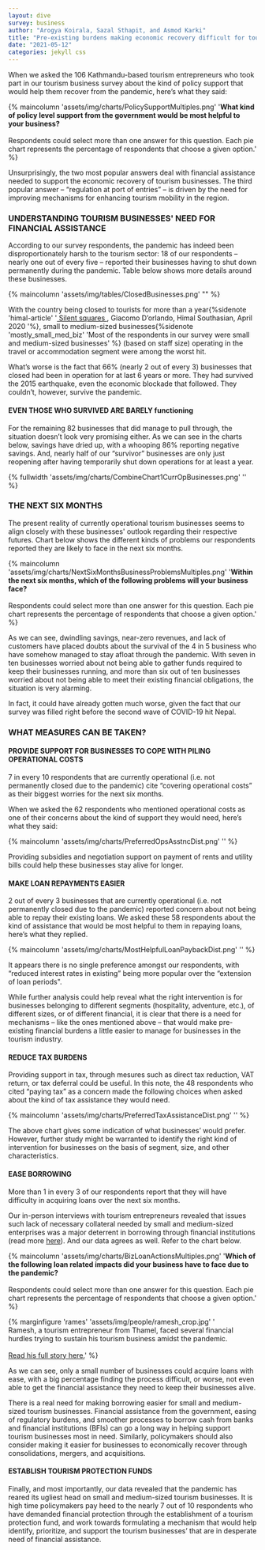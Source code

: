 ```yaml
---
layout: dive
survey: business
author: "Arogya Koirala, Sazal Sthapit, and Asmod Karki"
title: "Pre-existing burdens making economic recovery difficult for tourism businesses."
date: "2021-05-12"
categories: jekyll css
---
```


When we asked the 106 Kathmandu-based tourism entrepreneurs who took part in our tourism business survey about the kind of policy support that would help them recover from the pandemic, here’s what they said:

{% maincolumn 'assets/img/charts/PolicySupportMultiples.png' '<b>What kind of policy level support from the government would be most helpful to your business?</b> <br/><br/> Respondents could select more than one answer for this question. Each pie chart represents the percentage of respondents that choose a given option.' %}

Unsurprisingly, the two most popular answers deal with financial assistance needed to support the economic recovery of tourism businesses. The third popular answer – “regulation at port of entries” – is driven by the need for improving mechanisms for enhancing tourism mobility in the region.

### UNDERSTANDING TOURISM BUSINESSES' NEED FOR FINANCIAL ASSISTANCE

According to our survey respondents, the pandemic has indeed been disproportionately harsh to the tourism sector: 18 of our respondents – nearly one out of every five – reported their businesses having to shut down permanently during the pandemic. Table below shows more details around these businesses.

{% maincolumn 'assets/img/tables/ClosedBusinesses.png' "" %}

With the country being closed to tourists for more than a year{%sidenote 'himal-article' '<a href="https://www.himalmag.com/silent-squares-kathmandu-photo-essay-2020/" target = "_blank"> Silent squares </a>, Giacomo D’orlando, Himal Southasian, April 2020 '%}, small to medium-sized businesses{%sidenote 'mostly_small_med_biz' 'Most of the respondents in our survey were small and medium-sized businesses' %} (based on staff size) operating in the travel or accommodation segment were among the worst hit. 

What’s worse is the fact that 66% (nearly 2 out of every 3) businesses that closed had been in operation for at last 6 years or more. They had survived the 2015 earthquake, even the economic blockade that followed. They couldn’t, however, survive the pandemic.


#### EVEN THOSE WHO SURVIVED ARE BARELY functioning

For the remaining 82 businesses that did manage to pull through, the situation doesn’t look very promising either. As we can see in the charts below, savings have dried up, with a whooping 86% reporting negative savings. And, nearly half of our “survivor” businesses are only just reopening after having temporarily shut down operations for at least a year.

{% fullwidth 'assets/img/charts/CombineChart1CurrOpBusinesses.png' '' %}


### THE NEXT SIX MONTHS

The present reality of currently operational tourism businesses seems to align closely with these businesses' outlook regarding their respective futures. Chart below shows the different kinds of problems our respondents reported they are likely to face in the next six months.

{% maincolumn 'assets/img/charts/NextSixMonthsBusinessProblemsMultiples.png' '<b>Within the next six months, which of the following problems will your business face?</b> <br/><br/> Respondents could select more than one answer for this question. Each pie chart represents the percentage of respondents that choose a given option.' %}

As we can see, dwindling savings, near-zero revenues, and lack of customers have placed doubts about the survival of the 4 in 5 business who have somehow managed to stay afloat through the pandemic. With seven in ten businesses worried about not being able to gather funds required to keep their businesses running, and more than six out of ten businesses worried about not being able to meet their existing financial obligations, the situation is very alarming.

In fact, it could have already gotten much worse, given the fact that our survey was filled right before the second wave of COVID-19 hit Nepal.

### WHAT MEASURES CAN BE TAKEN?


#### PROVIDE SUPPORT FOR BUSINESSES TO COPE WITH PILING OPERATIONAL COSTS

7 in every 10 respondents that are currently operational (i.e. not permanently closed due to the pandemic) cite “covering operational costs” as their biggest worries for the next six months. 

When we asked the 62 respondents who mentioned operational costs as one of their concerns about the kind of support they would need, here’s what they said:

{% maincolumn 'assets/img/charts/PreferredOpsAsstncDist.png' '' %}

Providing subsidies and negotiation support on payment of rents and utility bills could help these businesses stay alive for longer.

#### MAKE LOAN REPAYMENTS EASIER

2 out of every 3 businesses that are currently operational (i.e. not permanently closed due to the pandemic) reported concern about not being able to repay their existing loans. We asked these 58 respondents about the kind of assistance that would be most helpful to them in repaying loans, here’s what they replied.

{% maincolumn 'assets/img/charts/MostHelpfulLoanPaybackDist.png' '' %}

It appears there is no single preference amongst our respondents, with “reduced interest rates in existing” being more popular over the “extension of loan periods". 

While further analysis could help reveal what the right intervention is for businesses belonging to different segments (hospitality, adventure, etc.), of different sizes, or of different financial, it is clear that there is a need for mechanisms – like the ones mentioned above – that would make pre-existing financial burdens a little easier to manage for businesses in the tourism industry.  


#### REDUCE TAX BURDENS

Providing support in tax, through mesures such as direct tax reduction, VAT return, or tax deferral could be useful. In this note, the 48 respondents who cited “paying tax” as a concern made the following choices when asked about the kind of tax assistance they would need.

{% maincolumn 'assets/img/charts/PreferredTaxAssistanceDist.png' '' %}

The above chart gives some indication of what businesses’ would prefer. However, further study might be warranted to identify the right kind of intervention for businesses on the basis of segment, size, and other characteristics.

#### EASE BORROWING


More than 1 in every 3 of our respondents report that they will have difficulty in acquiring loans over the next six months.  

Our in-person interviews with tourism entrepreneurs revealed that issues such lack of necessary collateral needed by small and medium-sized enterprises was a major deterrent in borrowing through financial institutions (read more [here]("/kathmandu/stories/2021-05-12-ramesh")). And our data agrees as well. Refer to the chart below.

{% maincolumn 'assets/img/charts/BizLoanActionsMultiples.png' '<b>Which of the following loan related impacts did your business have to face due to the pandemic?</b> <br/><br/> Respondents could select more than one answer for this question. Each pie chart represents the percentage of respondents that choose a given option.' %}

{% marginfigure 'rames' 'assets/img/people/ramesh_crop.jpg' '<br/> Ramesh, a tourism entrepreneur from Thamel, faced several financial hurdles trying to sustain his tourism business amidst the pandemic. <br/> <br/> <a href="/kathmandu/stories/2021-05-12-ramesh">Read his full story here.</a>' %}

As we can see, only a small number of businesses could acquire loans with ease, with a big percentage finding the process difficult, or worse, not even able to get the financial assistance they need to keep their businesses alive.  

There is a real need for making borrowing easier for small and medium-sized tourism businesses. Financial assistance from the government, easing of regulatory burdens, and smoother processes to borrow cash from banks and financial institutions (BFIs) can go a long way in helping support tourism businesses most in need. Similarly, policymakers should also consider making it easier for businesses to economically recover through consolidations, mergers, and acquisitions.

<!-- In an effort to understand the kind of borrowing support sought by these businesses, we asked the 32 respondents who saw “acquiring funds” as a concern about the kind of borrowing incentives they would prefer. Here’s what they said:

{% maincolumn 'assets/img/charts/MostHelpfulFundsAssistanceDist.png' '' %} -->



#### ESTABLISH TOURISM PROTECTION FUNDS

Finally, and most importantly, our data revealed that the pandemic has reared its ugliest head on small and medium-sized tourism businesses. It is high time policymakers pay heed to the nearly 7 out of 10 respondents who have demanded financial protection through the establishment of a tourism protection fund, and work towards formulating a mechanism that would help identify, prioritize, and support the tourism businesses’ that are in desperate need of financial assistance.

